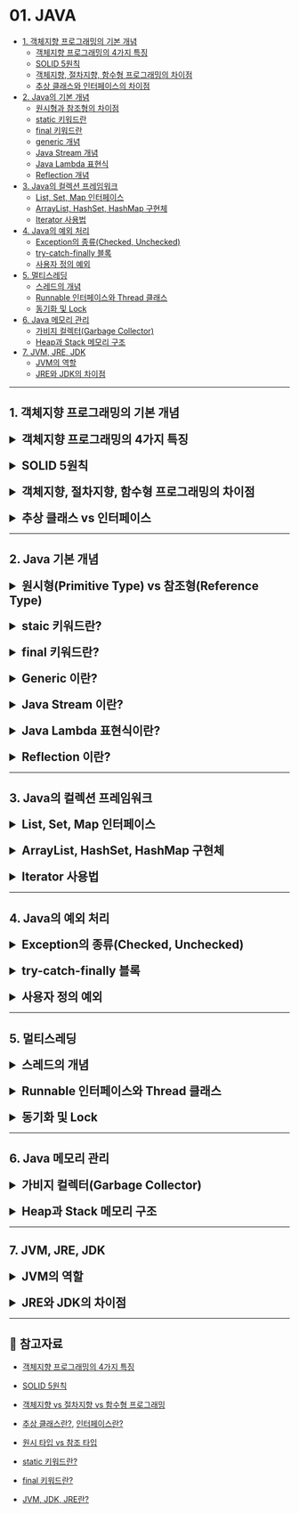 # 01. JAVA

- [1. 객체지향 프로그래밍의 기본 개념](#1-객체지향-프로그래밍의-기본-개념)
    - [객체지향 프로그래밍의 4가지 특징](#추상화-abstraction)
    - [SOLID 5원칙](#객체지향-설계의-5가지-원칙-solid)
    - [객체지향, 절차지향, 함수형 프로그래밍의 차이점](#프로그래밍-패러다임이란)
    - [추상 클래스와 인터페이스의 차이점](#추상-클래스abstract-class-란)
- [2. Java의 기본 개념](#2-java-기본-개념)
  - [원시형과 참조형의 차이점](#원시타입-vs-참조타입)
  - [static 키워드란](#static의-메모리)
  - [final 키워드란](#final-키워드란)
  - [generic 개념](#제네릭generic-이란)
  - [Java Stream 개념](#stream-이란)
  - [Java Lambda 표현식](#람다lambda-vs-람다-표현식lambda-expression)
  - [Reflection 개념](#reflection의-주요-개념)
- [3. Java의 컬렉션 프레임워크](#3-java의-컬렉션-프레임워크)
  - [List, Set, Map 인터페이스]()
  - [ArrayList, HashSet, HashMap 구현체]()
  - [Iterator 사용법]()
- [4. Java의 예외 처리](#4-java의-예외-처리)
  - [Exception의 종류(Checked, Unchecked)]()
  - [try-catch-finally 블록]()
  - [사용자 정의 예외]()
- [5. 멀티스레딩](#5-멀티스레딩)
  - [스레드의 개념](#스레드란)
  - [Runnable 인터페이스와 Thread 클래스](#runnable-인터페이스와-thread-클래스란)
  - [동기화 및 Lock]()
- [6. Java 메모리 관리](#6-java-메모리-관리)
  - [가비지 컬렉터(Garbage Collector)]()
  - [Heap과 Stack 메모리 구조]()
- [7. JVM, JRE, JDK](#7-jvm-jre-jdk)
  - [JVM의 역할]()
  - [JRE와 JDK의 차이점]()

---

## 1. 객체지향 프로그래밍의 기본 개념

<details>
<summary style="font-size: 1.5em; font-weight: bold;">객체지향 프로그래밍의 4가지 특징</summary>

### 추상화 (Abstraction)
> 객체들이 공통적으로 필요로 하는 속성이나 동작을 하나로 추출해 내는 작업

즉, 알고는 있지만, 정확하게 표현하기 힘든 것들을 중요한 부분이나 특징점으로 잡아 설명하는 것을 추상화한다고 할 수 있다.
프로그래밍에서 추상화는 클래스를 정의할 때 불필요한 부분들을 생략하고 객체의 속성 중 중요한 것에만 중점을 두어 개략화하는 것을 말한다.

예를 들면, 삼성폰과 아이폰이라는 객체가 있을 때, 이 객체들을 하나로 묶을 때 공통적인 특징을 휴대폰으로 묶어서 이름을 붙이는 것을 추상화하고 할 수 있다.
이처럼 공통된 기능을 휴대폰에서 미리 구현을 하고, 상속을 통해서 공통된 기능을 삼성폰과 아이폰에 이어주면 삼성폰과 아이폰은 각자의 고유기능을 집중적으로 개발할 수 있다.
이럴 경우, 공통된 기능을 다시 정의할 필요가 없어 코드의 중복이 줄어들고, 코드의 재사용성이 용이해지는 장점이 있다.

> 즉, 추상화로 구현을 하면 새로운 객체를 만들 때 클래스의 고유기능만 새로 만들어주고, 공통된 기능은 상속을 통해서 이용이 가능하다.

### 상속 (Inheritance)
> 여러 개체들이 지닌 공통된 특성을 추출하여 하나의 개념이나 법칙으로 성립하는 과정이

예를 들어, 삼성폰과 아이폰은 모두 휴대폰이자 통신기기이며 전자제품이라는 공통적인 속성을 가지고 있다. 이처럼 삼성폰 & 아이폰, 휴대폰, 통신기기, 전자제품은 중복된 속성을 포함하고 있다.
이러한 속성들을 각 클래스마다 개별적으로 정의하기보다는, 공통된 속성들을 하나의 클래스로 묶어 상속을 통해 재사용하는 것이 훨씬 효율적인 프로그래밍 방법이다.

상속을 통해 하위 클래스는 상위 클래스의 변수와 메서드를 물려받아 재사용할 수 있다. 이로 인해 코드의 중복을 줄이고, 유지보수성을 높일 수 있다.

### 다형성 (Polymorphism)
> 프로그래밍에서의 다형성이란 같은 자료형에 여러가지 타입의 데이터를 대입하여 다양한 결과를 얻어낼 수 있는 성질을 의미

비유적으로 표현하자면, 한 명의 남자는 특정 상황에서 여러 가지 역할을 수행한다. 누군가에게는 친구, 자식에게는 아버지, 동아리에서는 리더, 아내에게는 남편, 부모님에게는 자식이 될 수 있다.
이처럼 객체도 상황에 따라 여러가지 형태를 가질 수 있다는 것이 다형성의 핵심이다. 대표적인 예로는 `메서드 오버라이딩`과 `메서드 오버로딩`이 있다.

#### 💡 메서드 오버라이딩 (Overriding)
- 부모 클래스의 메서드를 자식 클래스에서 재정의해서 사용하는 것을 의미한다. 자식 클래스는 부모 클래스의 메서드를 재활용하면서 독자적인 기능을 추가할 수 있다.

#### 💡 메서드 오버로딩 (Overloading)
- 같은 이름의 메서드를 다양한 매개변수 타입과 개수로 정의하는 것을 의미한다. 오버로딩은 메서드 이름을 동일하게 유지하면서도 다양한 상황에서 유연하게 대응할 수 있는 방법을 제공한다.

적절하게 다형성을 활용하면 코드의 재사용성과 유연성을 높이고, 불필요한 코드 중복과 결합도를 낮춰서 유지보수성을 높일 수 있다. 그러나 무분별한 오버로딩은 코드의 동작을 이해하는 데 어려움을 줄 수 있으므로, 적절한 사용이 필요하다.

### 캡슐화 (Encapsultation)
> 객체지향에서의 캡슐화는 데이터와 메서드를 하나의 단위로 묶어 외부에서 접근하지 못하도록 보호하는 개념

예를 들어, 알약은 그 안에 어떤 구성물질이 들어 있는지 알 수 없으며, 내용물은 캡슐을 통해서 안전하게 보호된다. 이처럼 캡슐화는 외부에서 알 필요가 없는 부분을 감춤으로써 대상을 단순화하는 추상화의 한 형태이다.

#### 💡 캡슐화를 해야 하는 이유
- **데이터 보호**:
  - 외부로부터 클래스에 정의된 속성과 기능들을 보호한다.
- **데이터 은닉**:
  - 내부의 동작을 감추고 외부에는 필요한 부분만 노출한다.

캡슐화가 중요한 이유는 불안정한 부분과 안정적인 부분을 분리하여 변경의 영향을 통제할 수 있기 때문이다. 불안정한 부분은 객체 내부로 추상화해서 변경을 최소화하고, 안정적인 부분은 외부에 공개한다. 
이렇게 객체의 외부와 내부를 구분하면 구현 변경의 폭이 넓이지고, 변경의 영향을 효과적으로 관리할 수 있다. 또한, 캡슐화를 통해 코드 작성 이후의 추가 요구사항에도 유연하게 대처할 수 있다.

</details>

<br>

<details>
<summary style="font-size: 1.5em; font-weight: bold;">SOLID 5원칙</summary>

### 객체지향 설계의 5가지 원칙, SOLID

**SOLID**는 `SRP(단일 책임)`, `OCP(개방-폐쇄)`, `LSP(리스코프 치환)`, `ISP(인터페이스 분리)`, `DIP(의존 역전)`로, SOLID 원칙을 지키면 시간이 지나도 변경이 용이하고, 유지보수와 확장이 쉬운 소프트웨어를 개발하는데 도움이 된다.

#### SRP (Single Responsibility Principle): 단일 책임 원칙

`단일 책임 원칙(SRP)`은 하나의 클래스가 오직 하나의 책임만 가져야 한다는 원칙이다. 즉, 클래스는 하나의 기능에 대해 변경이 필요할 때만 수정되어야 하며, 이는 유지보수의 효율성을 높인다.

> - **책임의 정의**: 클래스가 수행하는 기능을 의미한다.
> - **변경 이유**: 클래스의 변경 이유는 단 하나여야 하며, 이를 통해 파급 효과를 최소화할 수 있다.
> - **유지보수 효율성**: 여러 책임을 가진 클래스는 서로 영향을 주어 유지보수가 비효율적이 된다.
> - **응집도와 결합도**: 높은 응집도와 낮은 결합도를 유지해야 하며, 이를 통해 코드의 품질을 높일 수 있다.

예를 들어, 하나의 클래스가 여러 기능을 수행하면, 내부 함수 간의 결합도가 높아져 코드 효율성이 떨어질 수 있다. 따라서 각 클래스는 명확한 책임을 가져야 한다.

#### OCP (Open-Closed Principle): 개방-폐쇄 원칙

`개방-폐쇄 원칙(OCP)`은 소프트웨어 요소가 **확장에는 열려 있으나 변경에는 닫혀 있어야 한다**는 원칙이다. 즉, 기존 코드를 수정하지 않고도 기능을 추가하거나 변경할 수 있도록 설계해야 한다.

> - **기능 수정**: 새로운 클래스를 생성하여 기존 인터페이스를 구현함으로써 기능을 확장할 수 있다.
> - **유지보수 간소화**: 특정 모듈의 기능을 수정할 때, 해당 모듈을 사용하는 모든 모듈을 수정할 필요가 없어 유지보수가 간편해진다.
> - **장점**: OCP를 지키면 유연성, 재사용성, 유지보수성을 극대화할 수 있다.

OCP를 구현하기 위해서는 기존 코드를 변경하지 않고 기능을 수정하거나 추가하기 위해서 `상속(다형성)`과 `추상화(인터페이스)`를 활용해야 한다. 자주 변경되는 부분을 추상화하여 기존 코드의 수정을 최소화하고, 기능 확장을 용이하게 한다.

#### LSP (Liskov Substitution Principle): 리스코프 치환 원칙

`리스코프 치환 원칙(LSP)`은 하위 타입 객체가 상위 타입 객체에서 가능한 모든 행위를 수행할 수 있어야 한다는 원칙이다. 즉, 상위 타입 객체를 하위 타입 객체로 대체해도 프로그램이 정상적으로 동작해야 한다.

> - **다형성 준수**: 하위 클래스는 상위 클래스와 인터페이스 규약을 모두 지켜야 한다.
> - **IS-A 관계**: 상속 관계에서는 일반환 관계(IS-A)가 반드시 성립해야 한다. 상속 관계가 아닌 클래스들 간의 상속은 LSP를 위반하게 된다.

예를 들어, 자동차 인터페이스가 있을 때, 액셀 기능은 자동차가 앞으로 이동해야 한다. 만약, 액셀 기능을 실행했을 때 자동차가 뒤로 간다면, 이는 LSP를 위반하는 것이다.
기능의 성능이 느리더라도, 액셀을 눌렀을 때 자동차는 항상 앞으로 가야 한다.

또한, LSP를 위반하면 OCP도 위반하게 되므로, 상속 관계를 명확히 정의하여 LSP를 준수하도록 설계해야 한다.

#### ISP (Interface Segregation Principle): 인터페이스 분리 원칙

`인터페이스 분리 원칙(ISP)`은 클라이언트가 자신이 사용하는 메서드에만 의존해야 한다는 원칙이다. 즉, 특정 클라이언트를 위한 여러 개의 인터페이스가 범용 인터페이스 하나보다 더 유리하다.

> - **세분화된 인터페이스**: 인터페이스는 클라이언트를 기준으로 잘게 나누어야 한다. 예를 들어, '자동차'라는 범용 인터페이스 대신 운전, 정비, 타이어 등의 세부 인터페이스로 나누는 것이 더 효과적이다.
> - **유지보수 용이성**: 세부적인 인터페이스로 나누면 특정 기능(예를 들어, 타이어 교체)에 대한 변경 시 해당 인터페이스만 확인하고 수정하면 된다.
> - **대체 가능성 증가**: 인터페이스가 명확해지고, 기능의 대체 가능성이 높아진다.

클라이언트가 필요로 하는 인터페이스를 분리함으로써, 클라이언트가 사용하지 않는 인터페이스에 변경이 발생하더라도 다른 인터페이스에는 영향을 주지 않도록 하는 것이 ISP의 핵심이다.

#### DIP (Dependency Inversion Principle): 의존 역전 원칙

`의존 역전 원칙(DIP)`은 "프로그래머는 구체화에 의존해서는 안 되고, 추상화에 의존해야 한다"는 원칙이다. 의존성 주입은 이를 실현하는 방법 중 하나이다.

> - **추상화에 의존**: 변하기 쉬운 구체적인 것보다는 변하기 어려운 추상적인 것에 의존해야 한다. 즉, 구현 클래스가 아니라 인터페이스에 의존해야 한다.
> - **유연한 구현체 변경**: 클라이언트가 인터페이스에 의존하면 구현체를 유연하게 변경할 수 있다. 반면, 구현체에 의존하면 변경이 어려워진다.
> - **모듈 간의 독립성**: 고수준 모듈은 저수준 모듈의 구현에 의존해서는 안 된다. 저수준 모듈이 변경되더라도 고수준 모듈은 영향을 받지 않는 구조가 이상적이다.

해당 원칙을 따르면 시스템의 유연성과 유지보수성이 향상된다. 의존성을 추상화하여 모듈 간의 결합도를 낮추는 것이 핵심이다.

</details>

<br>

<details>
<summary style="font-size: 1.5em; font-weight: bold;">객체지향, 절차지향, 함수형 프로그래밍의 차이점</summary>

### 프로그래밍 패러다임이란?

프로그래밍 패러다임은 프로그래머에게 프로그래밍 관점을 가지게 하고 코드를 어떻게 작성할지 결정하는 역할을 한다.

즉, 새로운 프로그래밍 패러다임을 통해서 새로운 방식으로 생각하는 방법을 배우게 되고, 이를 바탕으로 코드를 구현하게 된다.

현재까지의 프로그래밍 패러다임: 절차지향 -> 객체지향 -> 함수형
- **명령형 프로그래밍**: 무엇(What)을 할 건지를 나타내기보다 어떻게(How) 할 건지를 설명하는 방식이다.
  - `절차지향 프로그래밍`: 수행되어야 할 기능을 순차적인 처리 과정으로 진행하는 방식이다.
  - `객체지향 프로그래밍`: 객체들의 집합으로 프로그램의 상호작용으로 진행하는 방식이다.
- **선언형 프로그래밍**: 어떻게(How) 할 건지를 나타내기보다 무엇(What)을 할 건지를 설명하는 방식이다.
  - `함수형 프로그래밍`: 순수 함수를 조합하여 소프트웨어를 만드는 방식이다.

### 절차지향, 객체지향, 함수형 프로그래밍
#### 절차지향 프로그래밍 (Procedural Programming)
> 순차적인 처리를 중요하게 여기며, 프로그램 전체가 유기적으로 연결되도록 만드는 프로그래밍 기법이다.

절차지향 프로그래밍의 장점: 
- 코드의 가독성이 좋다.
- 코드를 단위화할 수 있다.
- 컴퓨터의 처리구조와 비슷해 실행 속도가 빠르다.

절차지향 프로그래밍의 단점: 
- 각각의 코드가 순서에 따라 실행되어, 변경과 유지보수 및 분석이 어렵다.
- 변수나 상수 등의 값들을 관리하는 자료형과 해당 자료형을 사용하는 함수가 분리되어 사용된다.

대표적인 절차지향 프로그래밍 언어는 `C`언어 등이 있다.

#### 객체지향 프로그래밍 (Object-Oriented Programming)
> 모든 데이터를 객체로 취급하여 객체가 처리 요청을 받았을 때 객체 내부에 있는 기능을 가져와 사용하여 처리하는 프로그래밍 기법으로, 
> 모든 객체가 내부의 자료형(Field)과 함수(Method)로 구성된 프로그래밍 구조를 의미한다.

객체지향 프로그래밍의 장점: 
- 코드의 재사용이 가능하여 유지보수가 용이하다.
- 분석과 설계의 전환이 쉽다.

객체지향 프로그래밍의 단점:
- 처리 속도가 상대적으로 느리다.
- 설계에 많은 시간이 소요된다.

대표적인 객체지향 프로그래밍 언어는 `Java`와 `Python` 등이 있다.

#### 함수형 프로그래밍 (Functional Programming)
> 순수 함수를 사용하여 상태를 제어하기보단 빠르게 처리하는데 초점을 둔 프로그래밍 기법으로, 
> 실행 순서를 지정할 필요가 없어 비절차형 언어라고도 한다.

함수형 프로그래밍의 장점: 
- 코드에서 프로그램의 실행에 영향을 미치는 영역과 순수한 영역을 최대한 분리한다.
- 코드의 가독성이 높아지고, 유지보수가 좋아진다.
- 테스트가 쉬워진다.

함수형 프로그래밍의 단점:
- 외부 데이터 혹은 내부 데이터의 상태를 조작할 수 없다.

대표적인 함수형 프로그래밍 언어는 `Haskell`과 `OCamal` 등이 있다.

##### 💡 순수 함수란?
> 동일한 입력 값을 넣었을 때, 동일한 리턴 값을 반환하며 외부에 영향을 받지 않는 함수로 함수의 실행이 프로그램에 영향을 주지 않는다.
> 때문에 비상태 불변성(전달된 데이터를 변경하는 것이 아닌, 새로운 버전이나 오브젝트를 만들어 결과 값으로 전달)을 유지하고 여러 가지 동시다발적인 멀티스레딩 환경에서도 안정적으로 동작할 수 있다.

### 절차지향 프로그래밍 vs 객체지향 프로그래밍
절차지향 프로그래밍 위에 객체지향 프로그래밍이 탄생한 것으로, 절차지향 프로그래밍이 갖는 부족함을 객체지향 프로그래밍이 보완해주는 역할을 한다.

> 절차지향 프로그래밍은 함수가 있고, 객체지향 프로그래밍 또한 함수가 있지만 `객체`라는 개념이 등장한다.

### 함수형 프로그래밍 vs 객체지향 프로그래밍
#### 1. 함수형 프로그래밍은 함수 자체가 `일급 객체`가 되지만, 객체지향 프로그래밍은 클래스(혹은 객체)가 `일급 객체`가 된다.

##### 💡 일급 객체란?
> 다른 요소들과 아무런 차별이 없는 객체로, 함수의 인자로도 넘겨질 수 있고 변수에 대입도 가능한 객체를 의미한다.

#### 2. 객체지향 프로그램에서는 프로그램을 상호작용하는 객체들의 집합으로 볼 수 있지만, 함수형 프로그래밍에서는 상태 값을 지니지 않은 함수들의 연속으로 볼 수 있다.

##### 객체지향 프로그래밍의 경우
> 클래스 디자인과 객체들의 관계를 중심으로 코드 작성이 이루어진다. 따라서 상태, 멤버변수, 메서드 등이 긴밀한 관계를 가지고 있다.
> 특히, 멤버변수가 어떤 상태를 가지고 있는가에 따라서 결과가 달라진다.

##### 함수형 프로그래밍의 경우
> 값의 연산 및 결과 도출 중심으로 코드 작성이 이루어진다. 함수는 인자로 받은 값을 별도로 저장하지 않고, 간결한 과정으로 처리하고 매핑하는 데 주 목적을 둔다.

</details>

<br>

<details>
<summary style="font-size: 1.5em; font-weight: bold;">추상 클래스 vs 인터페이스</summary>

### 추상 클래스(Abstract Class) 란?
추상 클래스는 객체지향 프로그래밍에서 사용되는 클래스의 일종으로, 하나 이상의 추상 메서드를 포함하는 클래스이다.

#### 💡 추상 메서드(Abstract Method) 란?
> 추상 메서드는 메서드의 시그니처(이름, 매개변수, 반환 타입)는 정의되어 있지만, 구체적인 구현은 제공되지 않는다.
 
추상 클래스는 인스턴스를 생성할 수 없으며, 주로 다른 클래스가 상속받아 사용한다.

예를 들어 설명하면 A와 B가 있을 때, A는 웃을 때 덧니가 보이고 B는 웃을 때 입을 가리고 웃는다. 각자 자기 스타일대로 웃고 있지만, 이들은 모두 웃는다는 액션을 하고 있다.
여기서 웃는다는 공통적인 액션을 추상 클래스에 넣는 것이다.

> 실체 클래스는 실체가 드러는 클래스이며, 추상 클래스는 실체 클래스의 공통적인 부분을 추출해 어느정도 규격을 잡아놓은 추상적인 클래스이다.
> 그래서 실체 클래스는 실제 객체를 생성할 정도의 구체성을 갖는 반면, 추상 클래스는 아직 메서드와 내용이 추상적이기 때문에 객체를 생성할 수 없게 만들었다.

### 추상 클래스의 사용 용도

1. **코드 재사용성**: 공통적인 기능이나 속성을 정의하여 여러 클래스에서 재사용할 수 있다.
2. **기본 구현 제공**: 기본적인 메서드 구현을 제공하고, 자식 클래스에서 필요에 따라 오버라이드해서 사용할 수 있다.
3. **설계의 명확성**: 추상 클래스를 통해 클래스 간 관계를 명확히 하고, 공통된 인터페이스를 정의하여 코드의 구조를 이해하기 쉽게 만든다.

### 인터페이스(Interface) 란?

### 인터페이스의 사용 용도

</details>

---

## 2. Java 기본 개념

<details>
<summary style="font-size: 1.5em; font-weight: bold;">원시형(Primitive Type) vs 참조형(Reference Type)</summary>

### 원시 타입이란?
원시 타입은 Java에서 기본적으로 제공하는 데이터 타입으로, 실제 값을 직접 저장한다. 예를 들어, `int`, `boolean`, `char` 등이 있다.

### 참조 타입이란?
참조 타입은 객체를 참조하는 데이터 타입으로, 실제 데이터는 힙 메모리에 저장되고, 변수는 그 데이터의 메모리 주소를 저장한다. 예를 들어, `String`, 배열, 사용자 정의 클래스 등이 있다.

> 원시 타입의 변수는 실제 값을 변수 안에 저장하지만, 참조 타입의 변수는 메모리의 번지를 변수 안에 저장하여 저장된 메모리 주소 값을 통해 객체를 참조한다.

### 원시타입 vs 참조타입
#### 1. NULL
- 원시 타입은 Null을 담을 수 없으나, 참조 타입은 Null을 입력값으로 받을 수 있다.

```java
int i = null; // 불가능
Integer integer = null; // 가능
```

#### 2. 제네릭 타입
- 원시 타입은 제네릭 타입에서 사용할 수 없으나, 참조 타입은 제네릭 타입에서 사용할 수 있다.
```java
List<int> i; // 불가능
List<Integer> integer; // 가능
```

#### 3. 접근 속도, 메모리 양
원시 타입은 Null을 다루지 못하고, 제네릭에 담기지 못하지만, 원시 타입을 참조 타입과 비교해서 갖는 장점은 성능상의 이점이 존재한다.

- **접근 속도**: 
  - 원시 타입은 `스택` 메모리에 값이 존재하는 반면, 참조 타입은 하나의 인스턴스이므로 스택 메모리에는 참조값만 있고, 실제 값은 `힙` 메모리에 존재한다.
  - 참조 타입은 값을 필요로 할 때마다 언박싱(Unboxing) 과정을 거쳐야 하므로 원시 타입과 비교했을 때 접근 속도가 느리다.
- **메모리 양**: 
  - 원시 타입은 메모리를 적게 차지하는 반면, 참조 타입은 훨씬 많은 메모리를 사용한다.

##### 💡 박싱(Boxing) & 언박싱(Unboxing)
박싱(Boxing)은 원시 타입을 참조 타입으로 변환시키는 것을 의미하며, 언박싱(Unboxing)은 참조 타입을 원시 타입으로 변환시키는 것을 의미한다.

박싱은 값 타입을 참조 타입으로 변환하여 값을 포함하는 객체를 힙에 생성하는 것이며, 언박싱은 박싱된 참조 타입으로부터 원래의 값을 다시 추출하는 연산을 의미한다.

Java 1.5 이전에는 모두 변환 과정을 거쳐야 했지만, 자바 1.5부터 추가된 Auto Boxing/Unboxing 기능으로 아래의 예시와 같이 명시적으로 원시 타입을 참조 타입으로 감싸지 않아도 자동으로 변환된다.
```java
int i = 15;
Integer integer = i;
```

> 그러나, Auto Boxing/Unboxing 기능은 컴파일러 내부적으로 추가 연산작업을 거치게 되어 메모리 누수의 원인이 될 수 있다.
> 따라서, 성능 향상을 위해서 Auto Boxing/Unboxing이 일어나지 않도록 동일한 타입 연산이 이루어지도록 구현하는 것이 좋다.

</details>

<br>

<details>
<summary style="font-size: 1.5em; font-weight: bold;">staic 키워드란?</summary>

### Static의 메모리
Java에서 `static` 키워드를 사용한다는 것은 메모리에 한 번 할당되어 프로그램이 종료될 때 해제되는 것을 의미한다.

일반적으로 우리가 만든 클래스는 Static 영역에 생성되고, new 연산을 통해 생성한 객체는 Heap 영역에 생성된다.
- 객체의 생성 시 할당된 Heap 영역의 메모리는 GC(Garbage Collector)를 통해 수시로 관리를 받는다. 
- 반면, static 키워드를 통해 Static 영역에 할당된 메모리는 모든 객체가 공유하는 메모리라는 장점이 있지만, GC의 관리 영역 밖에 존재하므로 static을 자주 사용하면 프로그램 종료 시까지 메모리가 할당된 채로 존재하므로 시스템의 퍼포먼스에 악영향을 주게 된다.

### static 변수의 특징
- static 변수는 클래스 변수이다.
- 객체를 생성하지 않고도 static 자원에 접근이 가능하다.

> static 변수와 static 메서드는 static 메모리 영역에 존재하므로 객체가 생성되기 이전에 이미 할당되어 있다. 때문에, 객체의 생성없이 바로 접근(사용)이 가능하다.

</details>

<br>

<details>
<summary style="font-size: 1.5em; font-weight: bold;">final 키워드란?</summary>

### final 키워드란?
Java에서 `final` 키워드를 사용한다는 것은 처음 정의된 상태가 변하지 않는 것을 보장한다는 불변성을 의미한다.

### 1. final 변수
Java에서 변수들은 기본적으로 가변적인데, 변수에 `final` 키워드를 붙이면 참조값을 변경하지 못하므로 불변성을 확보할 수 있다.
```java
final String name = "solmoon";
```

`final` 키워드가 붙은 변수는 초기화한 후 변경할 수 없다. 변경을 할 경우 다음과 같이 컴파일 에러가 발생한다.
```java
final String name = "solmoon";
name = "gildong";  // ⚠️ COMPILE ERROR!
```

### 2. final 인자
`final` 키워드가 붙은 인자는 메서드 내에서 변경이 불가능하다. 따라서 다음과 같이 final int로 선언한 number 변수는 읽을 수 있지만, number = 2처럼 값을 변경할 경우에는 컴파일 에러가 발생한다.
```java
public void func(final int number) {
    System.out.println(number);
    number = 2;  // ⚠️ COMPILE ERROR!
}
```

### 3. final 클래스
클래스에 `final` 키워드를 붙이면 다른 클래스가 상속할 수 없는 클래스가 된다. 다음과 같이 final 클래스를 상속할 경우에는 컴파일 에러가 발생한다.
```java
final class FirstExample {
    final String hello;
    Example() { hello = "hello"; }
}

class SecondExample extends FirstExample() { // ⚠️ COMPILE ERROR! }
```

### 4. final 메서드
`final` 키워드가 붙은 메서드는 오버라이드(Override)가 불가능하다. 다음과 같이 FirstExample 클래스를 상속하는 SecondExample 클래스에서 getHello( )를 재정의할 수 없다. 오버라이드를 할 경우에는 컴파일 에러가 발생한다.
```java
class FirstExample {
    final String hello = "hello";
    final String getHello() { return hello; }
}

class FirstExample extends SecondExample {

  @Override
  String getHello() { // ⚠️ COMPILE ERROR!
    return "See you next time!";
  }
}
```
#### ⚠️ 주의할 점
`final` 변수는 초기화 이후 값 변경이 발생하지 않도록 만든다.
```java
final List<String> list = new ArrayList<>();
list.add("CHEER"); // ⚠️ COMPILE ERROR!
list.add("UP"); // ⚠️ COMPILE ERROR!
```

위와 같이 List에 `final` 키워드를 붙여 선언하면 list 변수의 변경은 불가능하다. 하지만, list 내부에 있는 변수들은 변경이 가능하여 문자열을 계속해서 추가할 수 있다.

#### 💡 Effective final 키워드
`Effective final` 키워드는 Java 8에서 추가된 기능으로, `final` 키워드가 붙지 않은 변수의 값이 변경되지 않는다면 해당 변수를 `Effective final`이라고 한다. final을 붙이지 않았지만 컴파일러가 final로 취급하는 것이다.
```java
int num = 1;

Runnable runnable = new Runnable() {
    @Override
    public void run() {
        System.out.println("number: " + num);
    }
};
runnable.run();
```

위 코드에서 변수 num은 `Effective final`이다. num 변수는 선언과 동시에 1로 할당되었고, 객체가 소멸될 때까지 값이 변경되지 않았기 때문이다.

Effective final이 없었던 Java 8 이전에는 run( ) 안에서 변경이 가능한 num 변수에 접근하기 떄문에 컴파일 에러가 발생하는 코드였다. 
하지만 Java 8은 num 변수가 내부에서 변경되지 않았기 때문에 final로 취급하여 컴파일 에러가 발생하지 않는다.

</details>

<br>

<details>
<summary style="font-size: 1.5em; font-weight: bold;">Generic 이란?</summary>

### 제네릭(Generic) 이란?
Java에서 제네릭(Generic)은 클래스, 인터페이스, 메서드에 타입 매개변수를 사용하는 기능으로, 코드의 재사용성을 높이고 타입 안전성을 강화하는 데 도움을 준다.
> 즉, 제네릭을 사용하면 다양한 데이터 타입을 처리할 수 있는 유연한 코드를 작성할 수 있다.

### 제네릭의 주요 특징
1. **타입 안전성**: 
   - 제네릭을 사용하면 컴파일 시 타입 체크가 이루어지므로, 잘못된 타입의 객체를 사용할 경우 컴파일 에러가 발생한다. 이는 런타임 오류를 줄이는 데 도움이 된다.
2. **코드 재사용성**: 
   - 제네릭을 사용하면 동일한 코드를 다양한 데이터 타입에 대해 사용할 수 있다. 
   - 예를 들어, 같은 알고리즘을 정수, 문자열 등 여러 타입에 적용할 수 있다.
3. **타입 매개변수**:
   - 제네릭은 타입 매개변수를 사용하여 클래스를 정의한다.
   - 일반적으로 대문자 `T`, `E`, `K`, `V` 등을 사용하여 타입 매개변수를 나타낸다.

### 제네릭의 사용 예시
#### 1. 제네릭 클래스
```java
class Box<T> {
    private T item;

    public void setItem(T item) {
        this.item = item;
    }

    public T getItem() {
        return item;
    }
}

public class Main {
    public static void main(String[] args) {
        Box<String> stringBox = new Box<>();
        stringBox.setItem("Hello");
        System.out.println(stringBox.getItem()); // Hello

        Box<Integer> integerBox = new Box<>();
        integerBox.setItem(123);
        System.out.println(integerBox.getItem()); // 123
    }
}
```
해당 예시에서 Box<T>는 제네릭 클래스로, `T`는 타입 매개변수이다. 이를 통해 Box 클래스를 다양한 타입으로 사용할 수 있다.

#### 2. 제네릭 메서드
```java
public class GenericMethod {
    public static <T> void printArray(T[] array) {
        for (T element : array) {
            System.out.println(element);
        }
    }

    public static void main(String[] args) {
        Integer[] intArray = {1, 2, 3};
        String[] strArray = {"A", "B", "C"};

        printArray(intArray); // 1 2 3
        printArray(strArray); // A B C
    }
}
```
해당 예시에서 printArray 메서드는 제네릭 메서드로, 어떤 타입의 배열이든 받을 수 있다.

> Java의 제네릭은 타입 매개변수를 사용하여 클래스, 메서드, 인터페이스 등을 정의할 수 있게 해주며, 이를 통해 타입 안전성을 높이고 코드의 재사용성을 증가시킨다.
> 제네릭을 사용하면 다양한 데이터 타입을 처리할 수 있는 유연한 코드를 작성할 수 있다.

</details>

<br>

<details>
<summary style="font-size: 1.5em; font-weight: bold;">Java Stream 이란?</summary>

### Stream 이란?
Java에서 스트림(Stream)은 데이터의 연속적인 흐름을 처리하기 위한 추상화된 개념으로, 주로 컬렉션(예로 List, Set)이나 배열과 같은 데이터 소스에 대해 간편하고 효율적인 데이터 처리 및 변환을 가능하게 한다.
Java 8부터 도입된 Stream API는 선언적 프로그래밍 스타일을 지원하여, 데이터 처리 과정을 더 간결하고 가독성 높게 작성할 수 있도록 해준다.

### Stream과 Stream API의 차이
- **Stream**: 
  - 데이터의 흐름을 처리하는 추상적인 개념으로, 데이터 소스(예로 배열, 컬렉션)에서 연속적으로 데이터를 읽고 처리하는 방법을 나타낸다.
  - 스트림은 데이터를 필터링, 매핑, 집계 등의 방식으로 처리할 수 있는 연산을 제공한다.
- **Stream API**: 
  - Java 8에서 도입된 API로, 스트림을 생성하고 처리하기 위한 구체적인 메서드와 인터페이스를 제공한다.
  - 예를 들어, `stream( )`, `filter( )`, `map( )`, `collect( )` 등의 메서드가 포함되어 있다.

### 스트림의 주요 특징
1. **데이터 소스**: 스트림은 컬렉션, 배열, I/O 채널 등 다양한 데이터 소스에서 생성될 수 있다.
2. **파이프라인**: 스트림은 여러 연산을 체인처럼 연결하여 사용할 수 있다. 이러한 연산은 중간 연산과 최종 연산으로 나뉜다.
   - **중간 연산**: 스트림을 변환하는 연산으로, 필터링, 매핑, 정렬 등이 있다. 중간 연산은 스트림을 반환하며, 여러 개의 중간 연산을 연결할 수 있다.
   - **최종 연산**: 스트림의 처리를 종료하고 결과를 반환하는 연산으로, `forEach`, `collect`, `reduce` 등이 있다. 최종 연산이 호출되면 스트림의 처리가 시작된다.
3. **지연 평가**: 스트림은 중간 연산이 호출되더라도 실제로 데이터 처리는 최종 연산이 호출될 때까지 지연된다. 이는 성능 최적화에 도움이 된다.
4. **병렬 처리**: 스트림 API는 손쉽게 병렬 처리를 지원하여, 멀티코어 프로세서를 활용할 수 있다.

</details>

<br>

<details>
<summary style="font-size: 1.5em; font-weight: bold;">Java Lambda 표현식이란?</summary>

### 람다(Lambda) vs 람다 표현식(Lambda Expression)
- **람다(Lambda)**:
  - 일반적으로 익명 함수(Anonymous Function)를 지칭하는 포괄적인 개념이다.
  - 자바에서의 람다 표현식은 이러한 람다의 개념을 코드로 구현한 것이다.
- **람다 표현식(Lambda Expression)**:
  - 자바에서 람다 함수의 구체적인 문법으로, 함수형 인터페이스를 구현하는 방법이다. (parameters -> expression 형식으로 작성된다.)
  - 자바에서 람다 표현식을 사용하여 코드의 가독성을 높이고, 익명 클래스를 대체한다.

</details>

<br>

<details>
<summary style="font-size: 1.5em; font-weight: bold;">Reflection 이란?</summary>

### Reflection의 주요 개념
Java에서 `Reflection`은 프로그램 실행 중에 클래스, 메서드, 필드 등의 정보를 동적으로 조사하고 조작할 수 있는 기능을 제공한다. 이 기능은 Java의 `java.lang.reflect` 패키지를 통해 제공된다.

1. **클래스 정보 조회**:
   - `Reflection`을 사용하면 클래스의 이름, 메서드, 필드, 생성자 등 다양한 정보를 동적으로 조회할 수 있다.
   - 예를 들어, 클래스를 사용하여 해당 클래스의 메서드 목록을 가져오거나 특정 메서드의 접근 제어자(공개, 비공개 등)를 확인할 수 있다.
2. **객체 생성**:
   - `Reflection`을 통해 클래스의 인스턴스를 동적으로 생성할 수 있다.
   - 예를 들어, 클래스의 이름만 알고 있을 때 해당 클래스의 객체를 생성할 수 있다.
3. **메서드 호출**:
   - `Reflection`을 사용하면 객체의 메서드를 동적으로 호출할 수 있다.
   - 이는 컴파일 타임에 메서드 이름이 정해지지 않았거나, 메서드 이름이 런타임에 결정되는 경우에 유용하다.
4. **필드 접근**:
   - `Reflection`을 통해 객체의 필드에 접근하고, 값을 읽거나 수정할 수 있다. 이는 필드가 private일 경우에도 가능하다.

### Reflection의 사용 용도
1. **프레임워크 및 라이브러리**:
   - 많은 Java 프레임워크(예로 Spring, Hibernate)는 `Reflection`을 사용하여 객체의 메타데이터를 처리하고, 의존성 주입 및 ORM(Object-Relational Mapping) 등을 구현한다.
2. **동적 프로그래밍**:
   - 런타임에 클래스와 메서드를 동적으로 조작해야 하는 경우에 유용하다. 예를 들어, 플러그인 시스템이나 스크립트 언어와의 통합에서 자주 사용된다.
3. **테스트 및 디버깅**:
   - `Reflection`을 사용하면 테스트 프레임워크가 private 필드나 메서드에 접근하여 테스트할 수 있도록 도와준다.

### 주의 사항
> - **성능**: `Reflection`은 일반적인 코드에 비해 성능이 떨어질 수 있다. 동적으로 메서드나 필드에 접근하는 과정에서 오버헤드가 발생할 수 있다.
> - **보안**: `Reflection`을 사용하면 private 필드나 메서드에 접근할 수 있으므로, 보상의 위험이 있을 수 있다.
> - **유지보수**: `Reflection`을 사용한 코드는 가독성이 떨어질 수 있어, 코드의 유지보수가 어려워질 수 있다.

</details>

---

## 3. Java의 컬렉션 프레임워크

<details>
<summary style="font-size: 1.5em; font-weight: bold;">List, Set, Map 인터페이스</summary>

### 

</details>

<br>

<details>
<summary style="font-size: 1.5em; font-weight: bold;">ArrayList, HashSet, HashMap 구현체</summary>

### 

</details>

<br>

<details>
<summary style="font-size: 1.5em; font-weight: bold;">Iterator 사용법</summary>

### 

</details>

---

## 4. Java의 예외 처리

<details>
<summary style="font-size: 1.5em; font-weight: bold;">Exception의 종류(Checked, Unchecked)</summary>

### 

</details>

<br>

<details>
<summary style="font-size: 1.5em; font-weight: bold;">try-catch-finally 블록</summary>

### 

</details>

<br>

<details>
<summary style="font-size: 1.5em; font-weight: bold;">사용자 정의 예외</summary>

### 

</details>

---

## 5. 멀티스레딩

<details>
<summary style="font-size: 1.5em; font-weight: bold;">스레드의 개념</summary>

### 스레드란?
스레드는 프로세스 내에서 실행되는 단위로, 프로세스는 하나 이상의 스레드를 포함할 수 있다. 각 스레드는 독립적으로 실행되며, 자신의 스택과 프로그램 카운터를 가진다.
- 자바에서는 JVM에 의해 관리가 되며, 스레드가 1개면 단일 스레드, 2개 이상이면 멀티 스레드 환경이 된다.

#### 💡 프로세스란?
> 프로세스(Process)는 CPU에 의해 메모리에 올라가서 실행 중인 프로그램을 의미한다. 프로세스는 자신만의 메모리 공간을 포함한 독립적인 실행 공간을 가지고 있다.
> JVM은 주로 하나의 프로세스로 실행되며, 동시에 여러 작업을 수행하기 위해 멀티 스레드를 지원한다.

### 스레드를 사용하는 이유
1. **효율적인 자원 활용**: 
   - 현대의 컴퓨터는 멀티코어 CPU를 갖추고 있어, 여러 스레드가 동시에 실행될 수 있다. 이를 통해 CPU 자원을 효율적으로 활용할 수 있다.
   - 스레드를 사용하면 여러 작업을 병렬로 처리하여 성능을 극대화할 수 있다.
2. **응답성 향상**:
   - 사용자 인터페이스(UI)를 가진 애플리케이션에서는 스레드를 사용하여 장시간 걸리는 작업(예를 들어, 파일 다운로드, 데이터베이스 쿼리 등)을 백그라운드에서 수행할 수 있다.
   - 이로 인해 UI가 차단되지 않고 사용자에게 즉각적인 반응을 제공할 수 있다.
3. **비동기 처리**:
   - 네트워크 요청이나 I/O 작업과 같은 비동기 작업을 처리할 때 스레드를 사용하면, 메인 스레드가 이러한 작업을 기다리지 않고 다른 작업을 계속 수행할 수 있다.
   - 이는 전체 프로그램의 대기 시간을 줄이는 데 도움을 준다.
4. **코드의 구조적 정리**:
   - 멀티스레딩을 사용하면 각 스레드가 특정 작업을 수행하도록 설계할 수 있어, 코드의 구조가 더욱 명확해진다.
   - 각 스레드는 독립적으로 작업을 수행하므로, 코드의 모듈화가 쉬워진다.

### 스레드의 상태
- **새로운 상태 (NEW)**: 스레드가 생성되었지만, 아직 실행되지 않은 상태.
- **실행 중 (RUNNABLE)**: 실행 가능한 상태로, CPU의 할당을 기다리는 상태.
- **대기 상태 (BLOCKED)**: 다른 스레드에 의해 실행이 차단된 상태.
- **기다림 (WAITING)**: 특정 조건이 충족될 때까지 대기하는 상태.
- **종료 상태 (TERMINATED)**: 실행이 완료되어 종료된 상태.

</details>

<br>

<details>
<summary style="font-size: 1.5em; font-weight: bold;">Runnable 인터페이스와 Thread 클래스</summary>

### Runnable 인터페이스와 Thread 클래스란?
자바에서 스레드를 생성하고 실행하는 방법에는 두 가지 주요 접근 방식이 있다: `Runnable` 인터페이스를 구현하는 방법과 `Thread` 클래스를 상속하는 방법이다.

#### 1. Runnable 인터페이스
`Runnable` 인터페이스는 스레드가 수행할 작업을 정의하는 메서드인 `run( )`을 포함한다. 이 인터페이스를 구현하면, 스레드의 작업 내용을 별도의 클래스에 정의할 수 있다.

1. `Runnable` 인터페이스를 구현한 클래스를 생성한다.
2. `run( )` 메서드에 스레드에서 수행할 작업을 정의한다.
3. `Thread` 객체를 생성하고, 생성자에 `Runnable` 객체를 전달한다.
4. `start( )` 메서드를 호출하여 스레드를 실행한다.

```java
class MyRunnable implements Runnable {
    @Override
    public void run() {
        System.out.println("스레드 실행 중");
    }
}

public class Main {
    public static void main(String[] args) {
        MyRunnable myRunnable = new MyRunnable();
        Thread thread = new Thread(myRunnable);
        thread.start(); // 스레드 시작
    }
}
```

#### 2. Thread 클래스
`Thread` 클래스는 자바에서 스레드를 생성하고 실행하는 클래스이다. 이 클래스를 상속하여 직접 스레드를 정의할 수 있다.

1. `Thread` 클래스를 상속하여 새로운 클래스를 생성한다.
2. `run( )` 메서드를 오버라이드하여 스레드에서 수행할 작업을 정의한다.
3. `start( )` 메서드를 호출하여 스레드를 실행한다.

```java
class MyThread extends Thread {
    @Override
    public void run() {
        System.out.println("스레드 실행 중");
    }
}

public class Main {
    public static void main(String[] args) {
        MyThread thread = new MyThread();
        thread.start(); // 스레드 시작
    }
}
```

보통 `Runnable` 인터페이스를 구현하는 방법으로 많이 생성하여 사용하는 데, 그 이유는 `Thread` 클래스를 extends 해버리면, 다른 클래스를 더 이상 상속할 수 없기 때문이다.
> 단, `Runnable`을 구현하여 스레드를 생성하는 경우, **객체 참조 변수를 인자값으로 하는 `Thread`를 생성하여 사용**해야 한다.
> 반면, `java.lang.Thread` 클래스를 상속받아 사용하는 경우, **실행 스레드로 자신의 콜 스택을 가진 독립적인 프로세스**가 된다.

</details>

<br>

<details>
<summary style="font-size: 1.5em; font-weight: bold;">동기화 및 Lock</summary>

### 

</details>

---

## 6. Java 메모리 관리

<details>
<summary style="font-size: 1.5em; font-weight: bold;">가비지 컬렉터(Garbage Collector)</summary>

### 

</details>

<br>

<details>
<summary style="font-size: 1.5em; font-weight: bold;">Heap과 Stack 메모리 구조</summary>

### 

</details>

---

## 7. JVM, JRE, JDK

<details>
<summary style="font-size: 1.5em; font-weight: bold;">JVM의 역할</summary>

### JVM이란?
JVM은 Java Virtual Machine의 줄임말로, 직역하면 '자바를 실행하기 위한 가상 기계(컴퓨터)'라고 할 수 있다.

Java는 OS(운영체제)에 종속적이지 않다는 특징을 가지고 있는데, OS에 종속받지 않고 실행되기 위해선 OS 위에서 Java를 실행시킬 무언가가 필요한데, 그게 바로 JVM이다.
> 즉, OS에 종속받지 않고 CPU가 Java를 인식하고 실행할 수 있게 하는 가상 컴퓨터이다.

#### 컴파일 과정
자바의 소스코드 즉, 원시코드(`*.java`)는 CPU가 인식을 하지 못하므로 기계어로 컴파일을 해줘야 한다.
하지만, Java는 JVM이라는 가상머신을 거쳐서 OS에 도달하기 때문에 OS가 인식할 수 있는 기계어로 바로 컴파일되는 게 아닌 JVM이 인식할 수 있는 자바 바이트코드(`*.class`)로 변환된다.

> 즉, 자바 컴파일러(Java Compiler)가 `.java` 파일을 `.class` 라는 자바 바이트코드로 변환한다.

#### 💡 자바 컴파일러(Java Compiler) 란?
> 자바 컴파일러는 JDK를 설치하면 `bin`에 존재하는 `javac.exe`를 의미한다.
> 즉, JDK에 자바 컴파일러가 포함되어 있다는 의미로, `javac` 명령어를 통해 `.java`를 `.class`로 컴파일할 수 있다.

변환된 바이트코드는 기계어가 아니기 때문에, OS에서 바로 실행되지 않는다. 이때, JVM이 OS가 바이트코드를 이해할 수 있도록 해석해준다. 따라서 바이트코드는 JVM 위에서 OS와 상관없이 실행될 수 있게 된다.
때문에, OS에 종속적이지 않고, 자바 파일 하나만 만들면 어느 디바이스든 JVM 위에서 실행할 수 있다.

### 바이트코드란?
자바 바이트코드는 JVM이 이해할 수 있는 언어로 변환된 자바 소스코드를 의미한다. 즉, 가상 컴퓨터에서 돌아가는 실행 프로그램을 위한 이진 표현법이다.
- 바이트코드라고 하는 이유는 자바 컴파일러에 의해 변환된 코드의 명령어 크기가 1Byte라서 자바 바이트코드라고 불린다.

이후 바이트코드는 다시 실시간 번역기 또는 JIT 컴파일러에 의해 바이너리 코드로 변환된다.

#### 💡 바이너리 코드란?
> 바이너리 코드 또는 이진 코드라고도 하며, 컴퓨터가 인식할 수 있는 0과 1로 구성된 이진코드이다.

#### 💡기계어란?
> 0과 1로 이루어진 바이너리 코드로, 기계어가 이진코드로 이루어졌을 뿐 모든 이진코드가 기계어인 것은 아니다.
> 기계어는 특정한 언어가 아니라 CPU가 이해하는 명령어 집합이며, CPU 제조사마다 기계어가 다를 수 있다.

즉, CPU가 이해하는 언어는 `바이너리 코드`, 가상 머신이 이해하는 코드는 `바이트 코드`이다.

### JIT 컴파일러의 개념 및 동작 방식
#### JIT 컴파일러의 기본 개념
JIT 컴파일(Just-In-Time Compliation) 또는 동적 번역(Dynamic Translation)이라고 한다.
> JIT 컴파일러는 프로그램을 실제 실행하는 시점에 기계어로 변역하는 컴파일러이다.

JIT 컴파일러는 인터프리터 방식의 단점을 보완하기 위해 도입되었다.
> 인터프리터 방식으로 실행하다가 적절한 시점에 바이트 코드 전체를 컴파일하여 기계어로 변경하고, 
> 이후에는 더 이상 인터프리팅하지 않고 기계어로 직접 실행하는 방식이다.

기계어(컴파일된 코드)는 캐시에 보관하기 때문에 한 번 컴파일된 코드는 빠르게 수행하게 된다. 
물론, JIT 컴파일러가 컴파일하는 과정은 바이트코드를 인터프리팅하는 것보다 훨씬 오래걸리므로 한 번만 실행되는 코드라면 컴파일하지 않고 인터프리팅하는 것이 유리하다.
따라서, JIT 컴파일러를 사용하는 JVM은 내부적으로 해당 메서드가 얼마나 자주 수행되는지 체크하고 일정 정도를 넣을 때에만 컴파일을 수행한다.

#### JIT 컴파일러의 동작 방식
자바에서 자바 컴파일러가 자바 프로그램 코드를 바이트코드로 변환한 다음, 실제 바이트코드를 실행하는 시점에서 JRE이 바이트코드를 JIT 컴파일을 통해 기계어로 변환한다.

### JVM의 구성요소
JVM은 크게 클래스 로더, 실행 엔진, 런타임 데이터 영역으로 나누어진다.

#### 클래스 로더란?
JVM 내부에 있는 클래스 파일(`*.class`)을 로드하고, 링크를 통해 배치하는 작업을 수행하는 모듈이다. 런타임 시 동적으로 클래스를 로드하고 `jar` 파일 내 저장된 클래스들을 JVM 위에 탑재한다.
> 즉, 클래스를 처음으로 참조할 때, 해당 클래스를 로드하고 링크하는 역할을 한다.

#### 실행 엔진이란?
클래스를 실행시키는 역할로, 클래스 로더가 JVM 내부에 있는 런타임 데이터 영역에 바이트코드를 배치시키고 이를 실행 엔진이 실행한다.
> 자바 바이트코드(`*.class`)는 기계가 바로 수행할 수 있는 언어보다는 비교적 인간이 보기 편한 형태로 기술된 것이다.
> 그래서 실행 엔진은 이와 같은 바이트코드를 실제로 JVM 내부에서 기계가 실행할 수 있는 형태로 변경한다.

<details>
<summary style="font-size: 1.1em; font-weight: bold;">실행 엔진의 구성요소</summary>

##### 인터프리터란?
실행 엔진은 자바 바이트코드를 명령어 단위로 읽어서 실행한다. 하지만 한 줄씩 수행하기 때문에 느리다는 단점이 있다.

##### JIT 컴파일러란?
인터프리티 방식으로 실행하다가 적절한 시점에 바이트코드 전체를 컴파일하여 기계어로 변환하고, 이후 더 이상 인터프리팅하지 않고 기계어로 직접 실행하는 방식이다.

##### 가비지 콜렉터란?
더 이상 사용되지 않는 인스턴스를 찾아 메모리에서 삭제하는 역할을 한다.

</details>

#### 런타임 데이터 영역이란?
런타임 데이터 영역은 프로그램을 수행하기 위해 OS에서 할당받은 메모리 공간이다.

<details>
<summary style="font-size: 1.1em; font-weight: bold;">런타임 데이터 영역의 구성요소</summary>

##### PC Register란?
스레드가 시작될 때 생성되며, 생성될 때마다 생성되는 공간으로 스레드마다 하나씩 존재한다.
스레드가 어떤 부분을 어떤 명령으로 실행해야 할 지 기록하는 부분으로 현재 수행 중인 JVM 명령의 주소를 갖는다.

##### JVM 스택 영역
> 프로그램 실행과정에서 임시로 할당되었다가 메서드를 빠져나가면 바로 소멸되는 특성의 데이터를 저장하기 위한 영역이다.

각종 형태의 변수나 임시 데이터, 스레드나 메서드의 정보를 저장한다. 메서드 호출 시마다 각각의 스택 프레임(해당 메서드만을 위한 공간)이 생성된다.
메서드 수행이 끝나면 프레임 별로 삭제하고, 메서드 안에서 사용되는 값들을 저장한다. 또한, 호출된 메서드의 매개변수, 지역변수, 리턴값 및 연산 시 일어나는 값들을 임시로 저장한다. 

##### Native Method Stack
> 자바 프로그램이 컴파일되어 생성되는 바이트코드가 아닌 실제 실행할 수 있는 기계어로 작성된 프로그램을 실행시키는 영역이다.

자바가 아닌 다른 언어로 작성된 코드를 위한 공간으로, Java Native Interface를 통해 바이트코드로 전환하여 저장하게 된다.
일반 프로그램처럼 커널이 스택을 잡아 독자적으로 프로그램을 실행시키는 영역이다.

##### Method Area(Class Area, Static Area)
> 클래스 정보를 처음으로 메모리 공간에 올릴 때 초기화되는 대상을 저장하기 위한 메모리 공간이다.

Runtime Constant Pool은 이러한 Static 영역에 존재하는 별도의 관리 영역으로, 상수 자료형을 저장하여 참조하고 중복을 막는 역할을 수행한다.

##### Heap 영역
객체를 저장하는 가상 메모리 공간으로, `new` 연산자로 생성되는 객체와 배열을 저장한다. Class Area(Static Area)에 올라온 클래스들만 객체로 생성이 가능하다.

Heap 영역은 세 부분으로 나누어진다.
- **Permanent Generation**: 
  - 직역하면 영구적인 세대로, 생성된 객체 정보의 주소값이 저장된 공간이다.
  - 클래스 로더에 의해 로드되는 클래스, 메서드 등에 대한 메타 데이터가 저장되는 영역으로 JVM에 의해 사용된다.
  - 또한, Reflection을 사용하여 동적으로 클래스가 로딩되는 경우에도 사용된다.
- **New/Young 영역**:
  - 해당 인스턴스들은 추후 가비지 컬렉터에 의해 사라지며, 생명 주기가 짧은 젊은 객체를 GC의 대상으로 하는 영역으로, 여기서 일어나는 GC를 Minor GC라고도 한다.
  - **Eden**: 객체들이 최초로 생성되는 공간이다.
  - **Survivor 0, 1**: Eden에서 참조되는 객체들이 저장되는 공간이다.
- **Old 영역**:
  - 해당 인스턴스들은 추후 가비지 컬렉터에 의해 사라지며, 생명 주기가 긴 오래된 객체를 GC의 대상으로 하는 영역으로, 여기서 일어하는 GC를 Major GC라고도 한다. (Minor GC에 비해 속도가 느리다.)
  - New/Young 영역에서 일정시간 참조되고 있는 혹은 살아남은 객체들이 저장되는 공간이다.

</details>
</details>

<br>

<details>
<summary style="font-size: 1.5em; font-weight: bold;">JRE와 JDK의 차이점</summary>

### JDK란?
JDK는 Java Development Kit로 직역하면, 자바 개발 키드를 의미한다.
- 즉, 자바를 사용하기 위해 필요한 모든 기능을 갖춘 자바용 SDK(Software Development Kit)이다.
- JDK는 JRE를 포함하며, JRE 외에도 컴파일러(Javac)와 jdb, javadoc과 같은 도구들도 있다.

> 즉, JDK는 프로그램을 생성, 실행, 그리고 컴파일할 수 있다.

### JRE란?
JRE는 Java Runtime Environment로 직역하면, 자바 런타임 환경을 의미한다.
- JRE는 JVM과 자바 클래스 라이브러리 등으로 구성되어 있다.

> 즉, JRE는 컴파일된 자바 프로그램을 실행하는 데 필요한 패키지이다.

#### 💡 SDK란?
> SDK는 Software Development Kit로 직역하면, 소프트웨어 개발 키트이다

</details>

---

## 📨 참고자료
- [객체지향 프로그래밍의 4가지 특징](https://jja2han.tistory.com/330)
- [SOLID 5원칙](https://velog.io/@pp8817/SOLID-%EC%A2%8B%EC%9D%80-%EA%B0%9D%EC%B2%B4%EC%A7%80%ED%96%A5-%EC%84%A4%EA%B3%84%EC%9D%98-5%EA%B0%80%EC%A7%80-%EC%9B%90%EC%B9%99)
- [객체지향 vs 절차지향 vs 함수형 프로그래밍](https://velog.io/@majaeh43/%EC%A0%88%EC%B0%A8%EC%A7%80%ED%96%A5-%EA%B0%9D%EC%B2%B4%EC%A7%80%ED%96%A5-%ED%95%A8%EC%88%98%ED%98%95-%ED%94%84%EB%A1%9C%EA%B7%B8%EB%9E%8D)
- [추상 클래스란?](https://limkydev.tistory.com/188), [인터페이스란?](https://limkydev.tistory.com/197)
- [원시 타입 vs 참조 타입](https://velog.io/@m1naworld/Java-%EC%9B%90%EC%8B%9C-%ED%83%80%EC%9E%85Primitive-Type-VS-%EC%B0%B8%EC%A1%B0-%ED%83%80%EC%9E%85Reference-Type)
- [static 키워드란?](https://mangkyu.tistory.com/47)
- [final 키워드란?](https://sudo-minz.tistory.com/135)

- [JVM, JDK, JRE란?](https://doozi0316.tistory.com/entry/1%EC%A3%BC%EC%B0%A8-JVM%EC%9D%80-%EB%AC%B4%EC%97%87%EC%9D%B4%EB%A9%B0-%EC%9E%90%EB%B0%94-%EC%BD%94%EB%93%9C%EB%8A%94-%EC%96%B4%EB%96%BB%EA%B2%8C-%EC%8B%A4%ED%96%89%ED%95%98%EB%8A%94-%EA%B2%83%EC%9D%B8%EA%B0%80)
